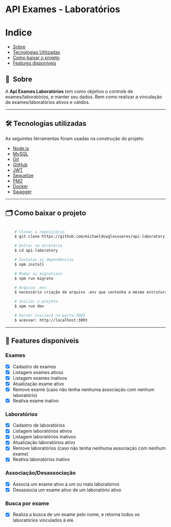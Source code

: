# API Exames - Laboratórios

# Indice

- [Sobre](#-sobre)
- [Tecnologias Utilizadas](#-tecnologias-utilizadas)
- [Como baixar o projeto](#-como-baixar-o-projeto)
- [Features disponíveis](#-features-disponíveis)

## 🔖&nbsp; Sobre

A **Api Exames Laboratórios** tem como objetivo o controle de exames/laboratórios, e manter seu dados. Bem como realizar a vinculação de exames/laboratórios ativos e válidos.

---

## 🛠 Tecnologias utilizadas

As seguintes ferramentas foram usadas na construção do projeto:

- [Node.js](https://nodejs.org/en/)
- [MySQL](https://www.mysql.com/)
- [Git](https://git-scm.com/)
- [GitHub](https://github.com/)
- [JWT](https://jwt.io/)
- [Sequelize](https://sequelize.org/)
- [PM2](https://pm2.keymetrics.io/)
- [Docker](https://www.docker.com/)
- [Swagger](https://swagger.io/)

---

## 🗂 Como baixar o projeto

```bash

    # Clonar o repositório
    $ git clone https://github.com/michaeldouglassoares/api-laboratory

    # Entrar no diretório
    $ cd api-laboratory

    # Instalar as dependências
    $ npm install

    # Rodar as migrations
    $ npm run migrate

    # Arquivo .env
    $ necessário criação de arquivo .env que contenha a mesma estrutura de .env.example com as devidas configurações

    # Iniciar o projeto
    $ npm run dev

    # Server iniciará na porta:3003
    $ acessar: http://localhost:3003

```
---

## 🚀 Features disponíveis

### Exames

- [x] Cadastro de exames
- [x] Listagem exames ativos
- [x] Listagem exames inativos
- [x] Atualização exame ativo
- [x] Remove exame (caso não tenha nenhuma associação com nenhum laboratório)
- [x] Reativa exame inativo

### Laboratórios

- [x] Cadastro de laboratórios
- [x] Listagem laboratórios ativos
- [x] Listagem laboratórios inativos
- [x] Atualização laboratórios ativo
- [x] Remove laboratórios (caso não tenha nenhuma associação com nenhum exame)
- [x] Reativa laboratórios inativo

### Associação/Desassociação

- [x] Associa um exame ativo à um ou mais laboratórios
- [x] Desassocia um exame ativo de um laboratório ativo

### Busca por exame

- [x] Realiza a busca de um exame pelo nome, e retorna todos os laboratórios vinculados à ele.




